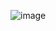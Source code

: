 ![image](https://user-images.githubusercontent.com/40486238/230723180-dd09560d-98dd-417c-ad09-8d1968ad3b40.png)
